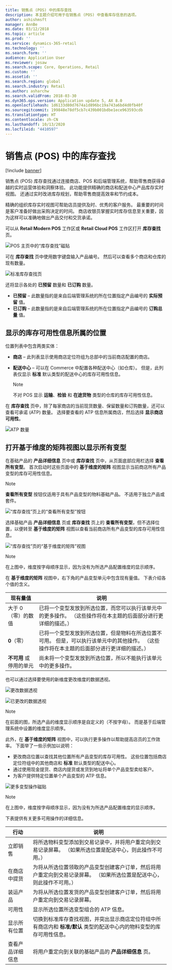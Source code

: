 ```yaml
---
title: 销售点 (POS) 中的库存查找
description: 本主题介绍可用于在销售点 (POS) 中查看库存信息的选项。
author: ashishmsft
manager: AnnBe
ms.date: 03/12/2018
ms.topic: article
ms.prod: ''
ms.service: dynamics-365-retail
ms.technology: ''
ms.search.form: ''
audience: Application User
ms.reviewer: josaw
ms.search.scope: Core, Operations, Retail
ms.custom: ''
ms.assetid: ''
ms.search.region: global
ms.search.industry: Retail
ms.author: asharchw
ms.search.validFrom: 2018-03-30
ms.dyn365.ops.version: Application update 5, AX 8.0
ms.openlocfilehash: 1d6133d80d7674a1d896bc19a743a6bd4d0fb40f
ms.sourcegitcommit: 199848e78df5cb7c439b001bdbe1ece963593cdb
ms.translationtype: HT
ms.contentlocale: zh-CN
ms.lasthandoff: 10/13/2020
ms.locfileid: "4410597"
---
```

# <a name="inventory-lookup-in-the-point-of-sale-pos"></a>销售点 (POS) 中的库存查找

[!include [banner](includes/banner.md)]

销售点 (POS) 库存查找通过连接商店、POS 和后端管理系统，帮助零售商获得卓越的实时运营体验和洞察体验。 此功能提供精确的商店和配送中心产品库存实时视图。 还通过实时改进库存规划，帮助零售商提高效率和节约成本。

精确的组织库存实时视图可帮助店员提供及时、优秀的客户服务。 最重要的时间是客户准备好做出采购决定的时间。 商店收银员掌握实时库存信息至关重要，因为这样可以准确地做出产品交付和交货承诺。

可以从 **Retail Modern POS** 工作区或 **Retail Cloud POS** 工作区打开 **库存查找** 页。

![POS 主页中的“库存查找”磁贴](media/POSHomepage.png)

可在 **库存查找** 页中使用数字键盘输入产品编号。 然后可以查看多个商店和仓库的现有数量。

![标准库存查找页](media/InventoryLookUp.png)

还将显示各处的 **已预留** 数量和 **已订购** 数量。

- **已预留** – 此数量指的是来自后端管理系统的所在位置指定产品编号的 **实际预留** 值。
- **已订购** – 此数量指的是来自后端管理系统的所在位置指定产品编号的 **订购总量** 值。

## <a name="locations-that-inventory-availability-information-is-shown-for"></a>显示的库存可用性信息所属的位置

位置列表中包含两类实体：

- **商店** – 此列表显示使用商店定位符组为总部中的当前商店配置的商店。
- **配送中心** – 可以在 Commerce 中配置各种配送中心（如仓库）。 但是，此列表仅显示 **标准** 默认类型的配送中心的库存可用性信息。

    > [!NOTE]
    > 不对 POS 显示 **运输**、**检验** 和 **在途货物** 类型的仓库的库存可用性信息。

在 **库存查找** 页中，除了每家商店的当前现货数量、保留数量和订购数量，还可以查看可承诺 (ATP) 数量。 选择要查看的 ATP 信息所属商店，然后选择 **显示商店可用性**。

![ATP 数量](media/ATP.png)

## <a name="opening-the-dimension-based-matrix-view-to-show-all-variants"></a>打开基于维度的矩阵视图以显示所有变型

在基础产品的 **产品详细信息** 页中或 **库存查找** 页中，从页面底部应用栏选择 **查看所有变型**。 首次启动时这些页面中的 **基于维度的矩阵** 视图显示当前商店所有产品变型的库存可用性信息。

> [!NOTE]
> **查看所有变型** 按钮仅适用于具有产品变型的物料基础产品。 不适用于独立产品或套件。

![“库存查找”页上的“查看所有变型”按钮](media/StandardToMatrix.png)

选择基础产品 **产品详细信息** 页或 **库存查找** 页上的 **查看所有变型**，但不选择位置，以便转至 **基于维度的矩阵** 视图以查看当前商店所有产品变型的库存可用性信息。

![“库存查找”页的“基于维度的矩阵”视图](media/Matrix.png)

> [!NOTE]
> 在上图中，维度按字母顺序显示，因为没有为所选产品配置维度的显示顺序。

在 **基于维度的矩阵** 视图中，右下角的产品变型单元中包含现有量值。 下表介绍各个值的含义。

| 现有量值                            | 说明 |
|------------------------------------------|-------------|
| 大于 0（零）的数值 | 已将一个变型发放到所选位置，而您可以执行该单元中的更多操作。 （这些操作将在本主题的后面部分进行更详细的描述。） |
| **0**（零）                             | 已将一个变型发放到所选位置，但是物料在所选位置不可用。 但是，可以执行该单元中的其他操作。 （这些操作将在本主题的后面部分进行更详细的描述。） |
| **不可用** 或停用的单元              | 尚未将一个变型发放到所选位置，所以不能执行该单元中的更多操作。 |

也可以通过选择要使用的新维度更改维度的数据透视。

![更改数据透视](media/ChangePivot.png)

![已更改的数据透视](media/PivotChanged.png)

> [!NOTE]
> 在前面的图，所选产品的维度显示顺序是自定义的（不按字母）。 而是基于后端管理系统中设置的维度显示顺序。

此外，在 **基于维度的矩阵** 视图中，可以执行更多操作以帮助提高店员的工作效率。 下面举了一些示例加以说明：

- 更改商店位置以查找其他位置所有产品变型的库存可用性。 这些位置包括商店定位符组中的其他商店和 **标准** 默认类型的配送中心。
- 通过使用现金提货、商店内提货或发货到地址将单个产品变型卖给客户。
- 为客户提供特定位置单个产品变型的 ATP 信息。

![更多变型操作磁贴](media/VariantActions.png)

> [!NOTE]
> 在上图中，维度按字母顺序显示，因为没有为所选产品配置维度的显示顺序。

下表提供有关更多可用操作的详细信息。

| 行动               | 说明 |
|----------------------|-------------|
| 立即销售             | 将所选物料变型添加到交易记录中，并将用户重定向到交易记录屏幕。 （如果所选位置是配送中心，则此操作不可用。） |
| 在商店中提货     | 为将从所选位置领取的产品变型创建客户订单，然后将用户重定向到交易记录屏幕。 （如果所选位置是配送中心，则此操作不可用。） |
| 装运产品         | 为将从所选位置发货的产品变型创建客户订单，然后将用户重定向到交易记录屏幕。 |
| 可用性         | 显示所选位置所选变型组合的 ATP 信息。 |
| 显示所有位置   | 切换到标准库存查找视图，并突出显示商店定位符组中所有商店内和 **标准/默认** 类型的配送中心内的物料变型的库存可用性信息。 |
| 查看产品详细信息 | 将用户重定向到关联的基础产品的 **产品详细信息** 页。 |
